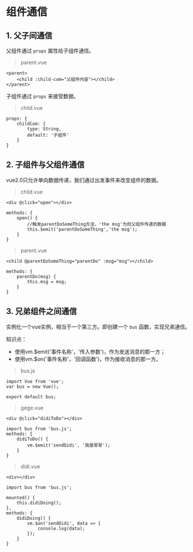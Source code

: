 # 组件通信

## 1. 父子间通信

父组件通过 `props` 属性给子组件通信。

> parent.vue

```
<parent>
    <child :child-com="父组件内容"></child>
</parent>
```

子组件通过 `props` 来接受数据。

> child.vue

```
props: {
    childCom: {
        type: String,
        default: '子组件'
    }
}
```

## 2. 子组件与父组件通信

vue2.0只允许单向数据传递，我们通过出发事件来改变组件的数据。

> child.vue

```
<div @click="open"></div>

methods: {
    open() {
        //触发parentDoSomeThing方法，'the msg'为向父组件传递的数据
        this.$emit('parentDoSomeThing','the msg'); 
    }
}
```

> parent.vue

```
<child @parentDoSomeThing="parentDo" :msg="msg"></child>

methods: {
    parentDo(msg) {
        this.msg = msg;
    }
}
```

## 3. 兄弟组件之间通信

实例化一个vue实例，相当于一个第三方。即创建一个 `bus` 函数，实现兄弟通信。

知识点：

* 使用vm.$emit('事件名称'，'传入参数')，作为发送消息的那一方；
* 使用vm.$on('事件名称'，'回调函数')，作为接收消息的那一方。

> bus.js

```
import Vue from 'vue';
var bus = new Vue();

export default bus;
```

> gege.vue


```
<div @click="didiToDo"></div>

import bus from 'bus.js';
methods: {
    didiToDo() {
        vm.$emit('sendDidi', '我是哥哥');
    }
}
```

> didi.vue

```
<div></div>

import bus from 'bus.js';

mounted() {
    this.didiDoing();
},
methods: {
    didiDoing() {
        vm.$on('sendDidi', data => {
            console.log(data);
        });
    }
}
```


